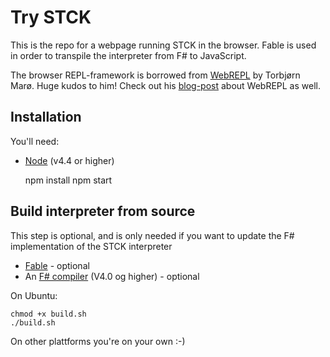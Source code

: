 Try STCK
========

This is the repo for a webpage running STCK in the browser. Fable is used in order to transpile the interpreter from F# to JavaScript.

The browser REPL-framework is borrowed from [WebREPL](https://github.com/tormaroe/webrepl) by Torbjørn Marø. Huge kudos to him! Check out his [blog-post](http://blog.kjempekjekt.com/2013/02/22/webrepl-en-javascript-basert-kommandolinje/) about WebREPL as well.


Installation
------------

You'll need:
* [Node](https://nodejs.org/en/download/package-manager/) (v4.4 or higher)

	npm install
	npm start


Build interpreter from source
-----------------------------

This step is optional, and is only needed if you want to update the F# implementation of the STCK interpreter

* [Fable](https://fable-compiler.github.io/) - optional
* An [F# compiler](http://fsharp.org/use/linux/) (V4.0 og higher) - optional

On Ubuntu:

	chmod +x build.sh
	./build.sh

On other plattforms you're on your own :-)
